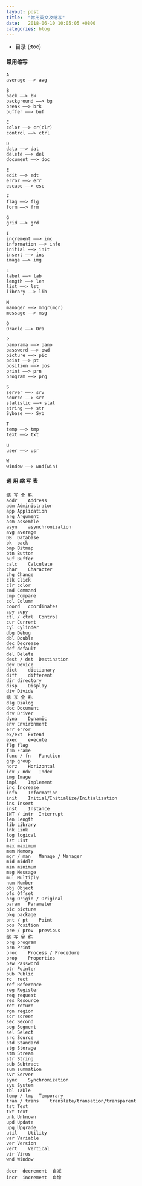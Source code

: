 ```yaml
---
layout: post
title:  "常用英文及缩写"
date:   2018-06-10 10:05:05 +0800
categories: blog
---
```


* 目录
{:toc}

#### 常用缩写 
    A
    average ——> avg

    B
    back ——> bk
    background ——> bg
    break ——> brk
    buffer ——> buf

    C
    color ——> cr(clr)
    control ——> ctrl

    D
    data ——> dat
    delete ——> del
    document ——> doc

    E
    edit ——> edt
    error ——> err
    escape ——> esc

    F
    flag ——> flg
    form ——> frm

    G
    grid ——> grd

    I
    increment ——> inc
    information ——> info
    initial ——> init
    insert ——> ins
    image ——> img

    L
    label ——> lab
    length ——> len
    list ——> lst
    library ——> lib

    M
    manager ——> mngr(mgr)
    message ——> msg

    O
    Oracle ——> Ora

    P
    panorama ——> pano
    password ——> pwd
    picture ——> pic
    point ——> pt
    position ——> pos
    print ——> prn
    program ——> prg

    S
    server ——> srv
    source ——> src
    statistic ——> stat
    string ——> str
    Sybase ——> Syb

    T
    temp ——> tmp
    text ——> txt

    U
    user ——> usr

    W
    window ——> wnd(win)
    
####   通 用 缩 写 表
    缩 写	全 称
    addr	Address
    adm	Administrator
    app	Application
    arg	Argument
    asm	assemble
    asyn	asynchronization
    avg	average
    DB	Database
    bk	back
    bmp	Bitmap
    btn	Button
    buf	Buffer
    calc	Calculate
    char	Character
    chg	Change
    clk	Click
    clr	color
    cmd	Command
    cmp	Compare
    col	Column
    coord	coordinates
    cpy	copy
    ctl / ctrl	Control
    cur	Current
    cyl	Cylinder
    dbg	Debug
    dbl	Double
    dec	Decrease
    def	default
    del	Delete
    dest / dst	Destination
    dev	Device
    dict	dictionary
    diff	different
    dir	directory
    disp	Display
    div	Divide
    缩 写	全 称
    dlg	Dialog
    doc	Document
    drv	Driver
    dyna	Dynamic
    env	Environment
    err	error
    ex/ext	Extend
    exec	execute
    flg	flag
    frm	Frame
    func / fn	Function
    grp	group
    horz	Horizontal
    idx / ndx	Index
    img	Image
    impl	Implement
    inc	Increase
    info	Information
    init	Initial/Initialize/Initialization
    ins	Insert
    inst	Instance
    INT / intr	Interrupt
    len	Length
    lib	Library
    lnk	Link
    log	logical
    lst	List
    max	maximum
    mem	Memory
    mgr / man	Manage / Manager
    mid	middle
    min	minimum
    msg	Message
    mul	Multiply
    num	Number
    obj	Object
    ofs	Offset
    org	Origin / Original
    param	Parameter
    pic	picture
    pkg	package
    pnt / pt	Point
    pos	Position
    pre / prev	previous
    缩 写	全 称
    prg	program
    prn	Print
    proc	Process / Procedure
    prop	Properties
    psw	Password
    ptr	Pointer
    pub	Public
    rc	rect
    ref	Reference
    reg	Register
    req	request
    res	Resource
    ret	return
    rgn	region
    scr	screen
    sec	Second
    seg	Segment
    sel	Select
    src	Source
    std	Standard
    stg	Storage
    stm	Stream
    str	String
    sub	Subtract
    sum	summation
    svr	Server
    sync	Synchronization
    sys	System
    tbl	Table
    temp / tmp	Temporary
    tran / trans	translate/transation/transparent
    tst	Test
    txt	text
    unk	Unknown
    upd	Update
    upg	Upgrade
    util	Utility
    var	Variable
    ver	Version
    vert	Vertical
    vir	Virus
    wnd	Window

    decr  decrement  自减
    incr  increment  自增

